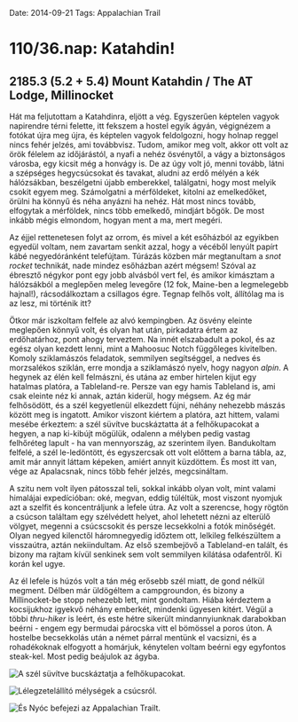 Date: 2014-09-21
Tags: Appalachian Trail

# 110/36.nap: Katahdin!

## 2185.3 (5.2 + 5.4) Mount Katahdin / The AT Lodge, Millinocket

Hát ma feljutottam a Katahdinra, eljött a vég. Egyszerűen képtelen vagyok napirendre térni felette, itt fekszem a hostel egyik ágyán, végignézem a fotókat újra meg újra, és képtelen vagyok feldolgozni, hogy holnap reggel nincs fehér jelzés, ami továbbvisz. Tudom, amikor meg volt, akkor ott volt az örök félelem az időjárástól, a nyafi a nehéz ösvénytől, a vágy a biztonságos városba, egy kicsit még a honvágy is. De az úgy volt jó, menni tovább, látni a szépséges hegycsúcsokat és tavakat, aludni az erdő mélyén a kék hálózsákban, beszélgetni újabb emberekkel, találgatni, hogy most melyik csokit egyem meg. Számolgatni a mérföldeket, kitolni az emelkedőket, örülni ha könnyű és néha anyázni ha nehéz. Hát most nincs tovább, elfogytak a mérföldek, nincs több emelkedő, mindjárt bőgök. De most inkább mégis elmondom, hogyan ment a ma, mert megéri.

Az éjjel rettenetesen folyt az orrom, és mivel a két esőházból az egyikben egyedül voltam, nem zavartam senkit azzal, hogy a vécéből lenyúlt papírt kábé negyedóránként telefújtam. Túrázás közben már megtanultam a *snot rocket* technikát, nade mindez esőházban azért mégsem! Szóval az ébresztő négykor pont egy jobb alvásból vert fel, és amikor kimásztam a hálózsákból a meglepően meleg levegőre (12 fok, Maine-ben a legmelegebb hajnal!), rácsodálkoztam a csillagos égre. Tegnap felhős volt, állítólag ma is az lesz, mi történik itt?

Ötkor már iszkoltam felfele az alvó kempingben. Az ösvény eleinte meglepően könnyű volt, és olyan hat után, pirkadatra értem az erdőhatárhoz, pont ahogy terveztem. Na innét elszabadult a pokol, és az egész olyan kezdett lenni, mint a Mahoosuc Notch függőleges kivitelben. Komoly sziklamászós feladatok, semmilyen segítséggel, a nedves és morzsalékos sziklán, erre mondja a sziklamászó nyelv, hogy nagyon *alpin*. A hegynek az élén kell felmászni, és utána az ember hirtelen kijut egy hatalmas platóra, a Tableland-re. Persze van egy hamis Tableland is, ami csak eleinte néz ki annak, aztán kiderül, hogy mégsem. Az ég már felhősödött, és a szél kegyetlenül elkezdett fújni, néhány nehezebb mászás között meg is ingatott. Amikor viszont kiértem a platóra, azt hittem, valami mesébe érkeztem: a szél süvítve bucskáztatta át a felhőkupacokat a hegyen, a nap ki-kibújt mögülük, odalenn a mélyben pedig vastag felhőréteg lapult - ha van mennyország, az szerintem ilyen. Bandukoltam felfelé, a szél le-ledöntött, és egyszercsak ott volt előttem a barna tábla, az, amit már annyit láttam képeken, amiért annyit küzdöttem. És most itt van, vége az Apalacsnak, nincs több fehér jelzés, megcsináltam.

A szitu nem volt ilyen pátosszal teli, sokkal inkább olyan volt, mint valami himalájai expedícióban: oké, megvan, eddig túléltük, most viszont nyomjuk azt a szelfit és koncentráljunk a lefele útra. Az volt a szerencse, hogy rögtön a csúcson találtam egy szélvédett helyet, ahol lehetett nézni az elterülő völgyet, megenni a csúcscsokit és persze lecsekkolni a fotók minőségét. Olyan negyed kilenctől háromnegyedig időztem ott, lelkileg felkészültem a visszaútra, aztán nekiindultam. Az első szembejövő a Tableland-en talált, és bizony ma rajtam kívül senkinek sem volt semmilyen kilátása odafentről. Ki korán kel ugye.

Az él lefele is húzós volt a tán még erősebb szél miatt, de gond nélkül megment. Délben már üldögéltem a campgroundon, és bizony a Millinocket-be stopp nehezebb lett, mint gondoltam. Hiába kérdeztem a kocsijukhoz igyekvő néhány emberkét, mindenki ügyesen kitért. Végül a többi *thru-hiker* is leért, és este hétre sikerült mindannyiunknak darabokban beérni - engem egy bermudai párocska vitt el bömössel a poros úton. A hostelbe becsekkolás után a német párral mentünk el vacsizni, és a rohadékoknak elfogyott a homárjuk, kénytelen voltam beérni egy egyfontos steak-kel. Most pedig beájulok az ágyba.

![A szél süvítve bucskáztatja a felhőkupacokat.](https://lh3.googleusercontent.com/-mC9zJw-AfBg/VDWoFsAKluI/AAAAAAAAIPo/_lACK5f7H9k/s1152-Ic42/140921_064854.jpg)

![Lélegzetelállító mélységek a csúcsról.](https://lh3.googleusercontent.com/-MhlgDHBuz4o/VDWoF1cqkvI/AAAAAAAAIP8/c6zgntLCDl4/s1280-Ic42/140921_081916_p.jpg)

![És Nyóc befejezi az Appalachian Trailt.](https://lh3.googleusercontent.com/-9aKJp3BBBhA/VDWoGYuYo4I/AAAAAAAAIP0/bXg4o-G4NVY/s1152-Ic42/140921_082455.jpg)